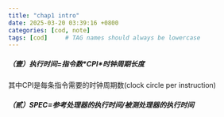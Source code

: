 ```yaml
---
title: "chap1 intro"
date: 2025-03-20 03:39:16 +0800
categories: [cod, note]
tags: [cod]     # TAG names should always be lowercase
---
```

##### （壹）执行时间=指令数\*CPI\*时钟周期长度

其中CPI是每条指令需要的时钟周期数(clock circle per instruction)

##### （贰）SPEC=参考处理器的执行时间/被测处理器的执行时间
